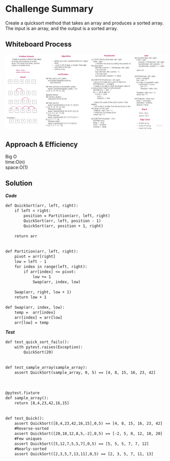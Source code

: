 # Challenge Summary
Create a quicksort method that takes an array and produces a sorted array. The input is an array, and the output is a sorted array.
## Whiteboard Process
![pic](/quick-sort/assets/QuickSort.jpg)
## Approach & Efficiency
 Big O<br>
time:O(n)<br>
space:O(1)<br>
## Solution
***Code***
```
def QuickSort(arr, left, right):
    if left < right:
        position = Partition(arr, left, right)
        QuickSort(arr, left, position - 1)
        QuickSort(arr, position + 1, right)
        
    return arr


def Partition(arr, left, right):
    pivot = arr[right]
    low = left - 1
    for index in range(left, right):
        if arr[index] <= pivot:
            low += 1
            Swap(arr, index, low)

    Swap(arr, right, low + 1)
    return low + 1

def Swap(arr, index, low):
    temp =  arr[index]
    arr[index] = arr[low]
    arr[low] = temp
```
***Test***  
```
def test_quick_sort_fails():
    with pytest.raises(Exception):
        QuickSort(20)

 
def test_sample_array(sample_array):
    assert QuickSort(sample_array, 0, 5) == [4, 8, 15, 16, 23, 42]



@pytest.fixture
def sample_array():
    return [8,4,23,42,16,15]


def test_Quick():
    assert QuickSort([8,4,23,42,16,15],0,5) == [4, 8, 15, 16, 23, 42]
    #Reverse-sorted
    assert QuickSort([20,18,12,8,5,-2],0,5) == [-2, 5, 8, 12, 18, 20]
    #Few uniques
    assert QuickSort([5,12,7,5,5,7],0,5) == [5, 5, 5, 7, 7, 12]
    #Nearly-sorted
    assert QuickSort([2,3,5,7,13,11],0,5) == [2, 3, 5, 7, 11, 13] 
```